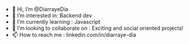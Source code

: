 - 👋 Hi, I’m @DiarrayeDia
- 👀 I’m interested in: Backend dev 
- 🌱 I’m currently learning : Javascript
- 💞️ I’m looking to collaborate on : Exciting and social oriented projects! 
- 📫 How to reach me : linkedin.com/in/diarraye-dia
